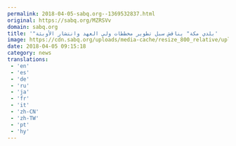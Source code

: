 ```yaml
---
permalink: 2018-04-05-sabq.org--1369532837.html
original: https://sabq.org/MZRSVv
domain: sabq.org
title: '"بلدي مكة" يناقش سبل تطوير مخططات ولي العهد وانتشار الأوبئة'
image: https://cdn.sabq.org/uploads/media-cache/resize_800_relative/uploads/material-file/5ac5e5e18157362484a43bd1/5ac5e5d210150.jpg
date: 2018-04-05 09:15:18
category: news
translations: 
 - 'en'
 - 'es'
 - 'de'
 - 'ru'
 - 'ja'
 - 'fr'
 - 'it'
 - 'zh-CN'
 - 'zh-TW'
 - 'pt'
 - 'hy'
---
```


